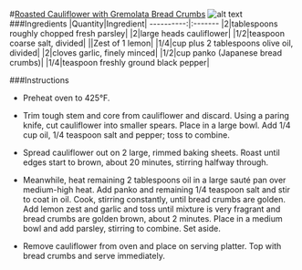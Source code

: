 #[Roasted Cauliflower with Gremolata Bread Crumbs](http://food52.com/recipes/7015-roasted-cauliflower-with-gremolata-bread-crumbs)
![alt text](https://images.food52.com/2hL1tx52R4j9IsqzHrB5zEZymtA=/753x502/597e3d56-aab3-4789-be02-ef6b21bb65c7--101210F_382.JPG)
###Ingredients
|Quantity|Ingredient|
----------:|:-------
|2|tablespoons roughly chopped fresh parsley|
|2|large heads cauliflower|
|1/2|teaspoon coarse salt, divided|
||Zest of 1 lemon|
|1/4|cup plus 2 tablespoons olive oil, divided|
|2|cloves garlic, finely minced|
|1/2|cup panko (Japanese bread crumbs)|
|1/4|teaspoon freshly ground black pepper|

###Instructions

* Preheat oven to 425°F.

* Trim tough stem and core from cauliflower and discard. Using a paring knife, cut cauliflower into smaller spears. Place in a large bowl. Add 1/4 cup oil, 1/4 teaspoon salt and pepper; toss to combine.

* Spread cauliflower out on 2 large, rimmed baking sheets. Roast until edges start to brown, about 20 minutes, stirring halfway through.

* Meanwhile, heat remaining 2 tablespoons oil in a large sauté pan over medium-high heat. Add panko and remaining 1/4 teaspoon salt and stir to coat in oil. Cook, stirring constantly, until bread crumbs are golden. Add lemon zest and garlic and toss until mixture is very fragrant and bread crumbs are golden brown, about 2 minutes. Place in a medium bowl and add parsley, stirring to combine. Set aside.

* Remove cauliflower from oven and place on serving platter. Top with bread crumbs and serve immediately.